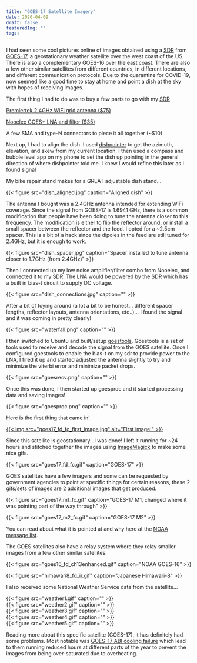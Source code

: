 ```yaml
---
title: "GOES-17 Satellite Imagery"
date: 2020-04-09
draft: false
featuredImg: ""
tags: 
---
```


I had seen some cool pictures online of images obtained using a [SDR](/posts/rtlsdr) from [GOES-17](https://en.wikipedia.org/wiki/GOES-17), a geostationary weather satellite over the west coast of the US. There is also a complementary GOES-16 over the east coast. There are also a few other similar satellites from different countries, in different locations, and different communication protocols. Due to the quarantine for COVID-19, now seemed like a good time to stay at home and point a dish at the sky with hopes of receiving images.

The first thing I had to do was to buy a few parts to go with my [SDR](/posts/rtlsdr)

[Premiertek 2.4GHz WiFi grid antenna ($75)](https://www.amazon.com/dp/B005M8KU3W/)

[Nooelec GOES+ LNA and filter ($35)](https://www.nooelec.com/store/sawbird-plus-goes.html)

A few SMA and type-N connectors to piece it all together (~$10)

Next up, I had to align the dish. I used [dishpointer](https://www.dishpointer.com/) to get the azimuth, elevation, and skew from my current location. I then used a compass and bubble level app on my phone to set the dish up pointing in the general direction of where dishpointer told me. I knew I would refine this later as I found signal

My bike repair stand makes for a GREAT adjustable dish stand...

{{< figure src="dish_aligned.jpg" caption="Aligned dish" >}}

The antenna I bought was a 2.4GHz antenna intended for extending WiFi coverage. Since the signal from GOES-17 is 1.6941 GHz, there is a common modification that people have been doing to tune the antenna closer to this frequency. The modification is either to flip the reflector around, or install a small spacer between the reflector and the feed. I opted for a ~2.5cm spacer. This is a bit of a hack since the dipoles in the feed are still tuned for 2.4GHz, but it is enough to work.

{{< figure src="dish_spacer.jpg" caption="Spacer installed to tune antenna closer to 1.7GHz (from 2.4GHz)" >}}

Then I connected up my low noise amplifier/filter combo from Nooelec, and connected it to my SDR. The LNA would be powered by the SDR which has a built in bias-t circuit to supply DC voltage.

{{< figure src="dish_connections.jpg" caption="" >}}

After a bit of toying around (a lot a bit to be honest... different spacer lengths, reflector layouts, antenna orientations, etc..)... I found the signal and it was coming in pretty clearly!

{{< figure src="waterfall.png" caption="" >}}

I then switched to Ubuntu and built/setup [goestools](https://github.com/pietern/goestools). Goestools is a set of tools used to receive and decode the signal from the GOES satellite. Once I configured goestools to enable the bias-t on my sdr to provide power to the LNA, I fired it up and started adjusted the antenna slightly to try and minimize the viterbi error and minimize packet drops. 

{{< figure src="goesrecv.png" caption="" >}}

Once this was done, I then started up goesproc and it started processing data and saving images!

{{< figure src="goesproc.png" caption="" >}}

Here is the first thing that came in!

[{{< img src="goes17_fd_fc_first_image.jpg" alt="First image!" >}}](goes17_fd_fc_first_image.jpg)

Since this satellite is geostationary...I was done! I left it running for ~24 hours and stitched together the images using [ImageMagick](https://github.com/ImageMagick/ImageMagick/) to make some nice gifs.

{{< figure src="goes17_fd_fc.gif" caption="GOES-17" >}}

GOES satellites have a few imagers and some can be requested by government agencies to point at specific things for certain reasons, these 2 gifs/sets of images are 2 additional images that get produced.

{{< figure src="goes17_m1_fc.gif" caption="GOES-17 M1, changed where it was pointing part of the way through" >}}

{{< figure src="goes17_m2_fc.gif" caption="GOES-17 M2" >}}

You can read about what it is pointed at and why here at the [NOAA message list](https://www.ospo.noaa.gov/Operations/messages.html).

The GOES satellites also have a relay system where they relay smaller images from a few other similar satellites.

{{< figure src="goes16_fd_ch13enhanced.gif" caption="NOAA GOES-16" >}}

{{< figure src="himawari8_fd_ir.gif" caption="Japanese Himawari-8" >}}

I also received some National Weather Service data from the satellite...

{{< figure src="weather1.gif" caption="" >}}  
{{< figure src="weather2.gif" caption="" >}}  
{{< figure src="weather3.gif" caption="" >}}  
{{< figure src="weather4.gif" caption="" >}}  
{{< figure src="weather5.gif" caption="" >}}  

Reading more about this specific satellite (GOES-17), it has definitely had some problems. Most notable was [GOES-17 ABI cooling failure](https://www.goes-r.gov/users/GOES-17-ABI-Performance.html) which lead to them running reduced hours at different parts of the year to prevent the images from being over-saturated due to overheating.
